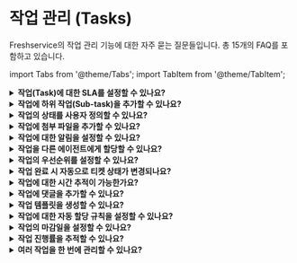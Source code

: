 # 작업 관리 (Tasks)

Freshservice의 작업 관리 기능에 대한 자주 묻는 질문들입니다. 총 15개의 FAQ를 포함하고 있습니다.

import Tabs from '@theme/Tabs';
import TabItem from '@theme/TabItem';

<details>
<summary><strong>작업(Task)에 대한 SLA를 설정할 수 있나요?</strong></summary>

<div>

예, Freshservice에서 작업에 대한 SLA를 설정할 수 있습니다. **Admin** > **Service Management** > **Service Desk Settings** > **SLA and OLA Policies**로 이동하여 작업 전용 SLA 정책을 생성할 수 있습니다.

</div>
</details>

<details>
<summary><strong>작업에 하위 작업(Sub-task)을 추가할 수 있나요?</strong></summary>

<div>

현재 Freshservice에서는 작업에 하위 작업을 직접 추가하는 기능을 지원하지 않습니다. 대신 프로젝트 모듈을 사용하여 계층적 작업 구조를 만들 수 있습니다.

</div>
</details>

<details>
<summary><strong>작업의 상태를 사용자 정의할 수 있나요?</strong></summary>

<div>

예, 작업의 상태를 사용자 정의할 수 있습니다. **Admin** > **Service Management** > **Service Desk Settings** > **Field Manager** > **Task Fields**에서 상태 필드를 편집하여 추가 상태를 만들 수 있습니다.

</div>
</details>

<details>
<summary><strong>작업에 첨부 파일을 추가할 수 있나요?</strong></summary>

<div>

예, 작업 생성 또는 편집 시 첨부 파일을 업로드할 수 있습니다. 작업 세부 정보 페이지에서 파일 첨부 옵션을 사용할 수 있습니다.

</div>
</details>

<details>
<summary><strong>작업에 대한 알림을 설정할 수 있나요?</strong></summary>

<div>

예, **Admin** > **Email Notifications** > **Task Notifications**에서 작업 생성, 업데이트, 완료 등에 대한 이메일 알림을 설정할 수 있습니다.

</div>
</details>

<details>
<summary><strong>작업을 다른 에이전트에게 할당할 수 있나요?</strong></summary>

<div>

예, 작업을 생성할 때 또는 기존 작업을 편집할 때 다른 에이전트나 그룹에 할당할 수 있습니다. 할당자는 해당 작업에 대한 책임을 지게 됩니다.

</div>
</details>

<details>
<summary><strong>작업의 우선순위를 설정할 수 있나요?</strong></summary>

<div>

예, 작업에 우선순위를 설정할 수 있습니다. 기본적으로 낮음, 보통, 높음, 긴급의 우선순위 옵션이 제공되며, 필요에 따라 사용자 정의할 수 있습니다.

</div>
</details>

<details>
<summary><strong>작업 완료 시 자동으로 티켓 상태가 변경되나요?</strong></summary>

<div>

작업 완료가 자동으로 티켓 상태를 변경하지는 않습니다. 그러나 워크플로 자동화를 사용하여 모든 작업이 완료되면 티켓 상태를 자동으로 변경하도록 설정할 수 있습니다.

</div>
</details>

<details>
<summary><strong>작업에 대한 시간 추적이 가능한가요?</strong></summary>

<div>

예, 작업에 대한 시간 추적이 가능합니다. 작업에 소요된 시간을 기록하고 추적할 수 있으며, 이는 보고서 및 분석에 사용됩니다.

</div>
</details>

<details>
<summary><strong>작업에 댓글을 추가할 수 있나요?</strong></summary>

<div>

예, 작업에 댓글을 추가할 수 있습니다. 작업 진행 상황, 업데이트 사항, 추가 정보 등을 댓글로 기록할 수 있습니다.

</div>
</details>

<details>
<summary><strong>작업 템플릿을 생성할 수 있나요?</strong></summary>

<div>

현재 작업에 대한 별도 템플릿 기능은 제공되지 않습니다. 하지만 티켓 템플릿을 사용하여 관련 작업들을 미리 정의할 수 있습니다.

</div>
</details>

<details>
<summary><strong>작업에 대한 자동 할당 규칙을 설정할 수 있나요?</strong></summary>

<div>

예, 워크플로 자동화를 사용하여 특정 조건에 따라 작업을 자동으로 할당하는 규칙을 설정할 수 있습니다. 예를 들어, 특정 유형의 티켓에 대해 자동으로 작업을 생성하고 할당할 수 있습니다.

</div>
</details>

<details>
<summary><strong>작업의 마감일을 설정할 수 있나요?</strong></summary>

<div>

예, 각 작업에 마감일을 설정할 수 있습니다. 마감일이 설정되면 에이전트는 해당 날짜까지 작업을 완료해야 하며, 마감일 알림을 받을 수 있습니다.

</div>
</details>

<details>
<summary><strong>작업 진행률을 추적할 수 있나요?</strong></summary>

<div>

작업의 상태를 통해 진행률을 추적할 수 있습니다. 진행 중, 보류, 완료 등의 상태를 사용하여 작업의 현재 상황을 파악할 수 있습니다.

</div>
</details>

<details>
<summary><strong>여러 작업을 한 번에 관리할 수 있나요?</strong></summary>

<div>

예, 작업 목록에서 여러 작업을 선택하여 일괄적으로 상태 변경, 할당자 변경, 삭제 등의 작업을 수행할 수 있습니다. 이를 통해 효율적인 작업 관리가 가능합니다.

</div>
</details>
